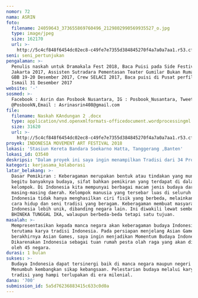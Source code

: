 ```yaml
---
nomor: 72
nama: ASRIN
foto:
  filename: 24059643_373655869760496_2129802990569935527_o.jpg
  type: image/jpeg
  size: 162170
  url: >-
    http://5c4cf848f6454dc02ec8-c49fe7e7355d384845270f4a7a0a7aa1.r53.cf2.rackcdn.com/f77cda3b-6d03-4d21-a9e6-2c2c07ca61fe/24059643_373655869760496_2129802990569935527_o.jpg
seni: seni_pertunjukan
pengalaman: >-
  Penulis naskah untuk Dramakala Fest 2018, Baca Puisi pada Side Festival Teater
  Jakarta 2017, Assisten Sutradara Pementasan Teater Gumilar Bukan Rumah Gue di
  GBB 19-20 Desember 2017, Crew SELACI 2017, Baca puisi di Pusat perfilman Usmar
  Ismail 31 Desember 2017
website: '-'
sosmed: >-
  Facebook : Asrin dan Posbook Nusantara, IG : Posbook_Nusantara, Tweet :
  @PosbookN,Email : Asrinasrin408@gmail.com
file:
  filename: Naskah KAndungan 2 .docx
  type: application/vnd.openxmlformats-officedocument.wordprocessingml.document
  size: 31620
  url: >-
    http://5c4cf848f6454dc02ec8-c49fe7e7355d384845270f4a7a0a7aa1.r53.cf2.rackcdn.com/19b2a47e-a400-4979-91a7-7217e59cef01/Naskah%20KAndungan%202%20.docx
proyek: INDONESIA MOVEMENT ART FESTIVAL 2018
lokasi: 'Stasiun Kereta Bandara Soekarno Hatta, Tanggerang ,Banten'
lokasi_id: Q3540
deskripsi: "Dalam proyek ini saya ingin menampilkan Tradisi dari 34 Propinsi, yang akan dirangkum dalam sebuah pertunjukan secara mini show.\r\nKegiatan akan berlangsung dari tanggal 15 Agustus 2018 - 10 September 2018. Pada kegiatan tersebut saya ingin mempresentasikan terkait keberagaman seni budaya Indonesia ( Contoh : Pesta Panen kota Banjar, Kalimantan ; Membatik, Menenun yang akan dijadikan Display Visual dan diiringi oleh musik tradisi,tari dsb ). Setiap harinya akan di tampilkan dari daerah yang berbeda-beda...( Java Day, Papua Day, Etc )"
kategori: kerjasama_kolaborasi
latar_belakang: >-
  Dasar Pemikiran : Keberagaman merupakan bentuk atau tindakan yang muncul dari
  begitu banyaknya budaya, sifat bahkan pemikiran yang terdapat di dalam suatu
  kelompok. Di Indonesia kita mempunyai berbagai macam jenis budaya dari
  masing-masing daerah. Kelompok manusia yang tersebar luas di seluruh pelosok
  Indonesia tidak hanya menghasilkan ciri fisik yang berbeda, melainkan juga
  cara hidup dan seni tradisi yang beragam. Keberagaman membuat masyarakat
  Indonesia lebih unik, dibanding negara lain. Ini diwakili lewat semboyan
  BHINEKA TUNGGAL IKA, walaupun berbeda-beda tetapi satu tujuan.
masalah: >-
  Mempresentasikan kepada manca negara akan keberagaman budaya Indonesia,
  terutama karya tradisi Indonesia. Pada persiapan menjelang Asian Games hingga
  berakhirnya Asian Games, saya ingin menjadikan Momentum Budaya Indonesia.
  Dikarenakan Indonesia sebagai tuan rumah pesta olah raga yang akan dihadiri
  oleh 45 negara.
durasi: 1 bulan
sukses: >-
  Budaya Indonesia dapat tersinergi baik di manca negara maupun negeri sendiri.
  Menumbuh kembangkan sikap kebangsaan. Pelestarian budaya melalui karya seni
  tradisi yang hampi terlupakan di era milenial.
dana: '700'
submission_id: 5a5d76236883415c633c0d0a
---
```


